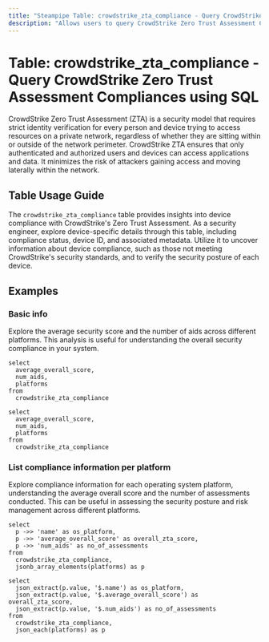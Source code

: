```yaml
---
title: "Steampipe Table: crowdstrike_zta_compliance - Query CrowdStrike Zero Trust Assessment Compliances using SQL"
description: "Allows users to query CrowdStrike Zero Trust Assessment Compliances, specifically the compliance of each device with the CrowdStrike security standards."
---
```


# Table: crowdstrike_zta_compliance - Query CrowdStrike Zero Trust Assessment Compliances using SQL

CrowdStrike Zero Trust Assessment (ZTA) is a security model that requires strict identity verification for every person and device trying to access resources on a private network, regardless of whether they are sitting within or outside of the network perimeter. CrowdStrike ZTA ensures that only authenticated and authorized users and devices can access applications and data. It minimizes the risk of attackers gaining access and moving laterally within the network.

## Table Usage Guide

The `crowdstrike_zta_compliance` table provides insights into device compliance with CrowdStrike's Zero Trust Assessment. As a security engineer, explore device-specific details through this table, including compliance status, device ID, and associated metadata. Utilize it to uncover information about device compliance, such as those not meeting CrowdStrike's security standards, and to verify the security posture of each device.

## Examples

### Basic info
Explore the average security score and the number of aids across different platforms. This analysis is useful for understanding the overall security compliance in your system.

```sql+postgres
select
  average_overall_score,
  num_aids,
  platforms
from
  crowdstrike_zta_compliance
```

```sql+sqlite
select
  average_overall_score,
  num_aids,
  platforms
from
  crowdstrike_zta_compliance
```

### List compliance information per platform
Explore compliance information for each operating system platform, understanding the average overall score and the number of assessments conducted. This can be useful in assessing the security posture and risk management across different platforms.

```sql+postgres
select
  p ->> 'name' as os_platform,
  p ->> 'average_overall_score' as overall_zta_score,
  p ->> 'num_aids' as no_of_assessments
from
  crowdstrike_zta_compliance,
  jsonb_array_elements(platforms) as p
```

```sql+sqlite
select
  json_extract(p.value, '$.name') as os_platform,
  json_extract(p.value, '$.average_overall_score') as overall_zta_score,
  json_extract(p.value, '$.num_aids') as no_of_assessments
from
  crowdstrike_zta_compliance,
  json_each(platforms) as p
```